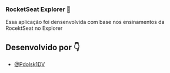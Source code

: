 ### RocketSeat Explorer 🚀

Essa aplicação foi densenvolvida com base nos ensinamentos da RocektSeat no Explorer

## Desenvolvido por 👇

- [@Pdolsk1DV](https://www.github.com/octokatherine)
